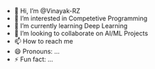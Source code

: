 - 👋 Hi, I’m @Vinayak-RZ
- 👀 I’m interested in Competetive Programming
- 🌱 I’m currently learning Deep Learning
- 💞️ I’m looking to collaborate on AI/ML Projects
- 📫 How to reach me 
- 😄 Pronouns: ...
- ⚡ Fun fact: ...

<!---
Vinayak-RZ/Vinayak-RZ is a ✨ special ✨ repository because its `README.md` (this file) appears on your GitHub profile.
You can click the Preview link to take a look at your changes.
--->

